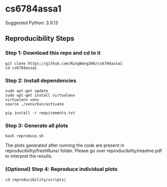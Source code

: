 # cs6784assa1

Suggested Python: 3.9.13

## Reproducibility Steps

### Step 1: Download this repo and cd to it

```
git clone https://github.com/NingWang366/cs6784assa1
cd cs6784assa1
```

### Step 2: Install dependencies

```
sudo apt-get update
sudo apt-get install virtualenv
virtualenv venv
source ./venv/bin/activate 

pip install -r requirements.txt
```

### Step 3: Generate all plots

```
bash reproduce.sh
```

The plots generated after running the code are present in reproducibility/freshRuns/ folder. Please go over reproducibility/readme.pdf to interpret the results.


### (Optional) Step 4: Reproduce individual plots

```
cd reproducibility/scripts/

```
